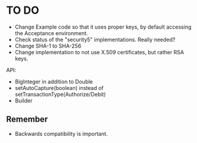 # TO DO

* Change Example code so that it uses proper keys, by default accessing the Acceptance environment. 
* Check status of the "security5" implementations. Really needed?
* Change SHA-1 to SHA-256
* Change implementation to not use X.509 certificates, but rather RSA keys.

API:
* BigInteger in addition to Double
* setAutoCapture(boolean) instead of setTransactionType(Authorize/Debit)
* Builder

## Remember
* Backwards compatibility is important.
